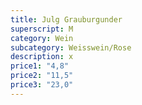 ```yaml
---
title: Julg Grauburgunder
superscript: M
category: Wein
subcategory: Weisswein/Rose
description: x
price1: "4,8"
price2: "11,5"
price3: "23,0"
---
```

